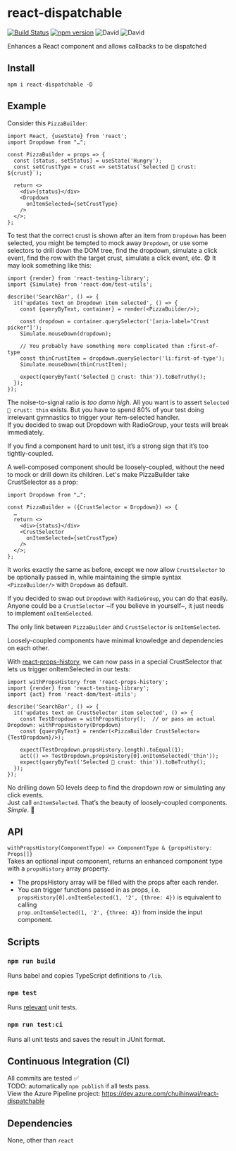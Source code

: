 # react-dispatchable
[![Build Status](https://dev.azure.com/chuihinwai/react-dispatchable/_apis/build/status/chuihinwai.react-dispatchable?branchName=master)](https://dev.azure.com/chuihinwai/react-dispatchable/_build/latest?definitionId=3&branchName=master)
[![npm version](https://badge.fury.io/js/react-dispatchable.svg)](https://badge.fury.io/js/react-dispatchable)
![David](https://img.shields.io/david/chuihinwai/react-dispatchable.svg)
![David](https://img.shields.io/david/dev/chuihinwai/react-dispatchable.svg)

Enhances a React component and allows callbacks to be dispatched

## Install
`npm i react-dispatchable -D`

## Example
Consider this `PizzaBuilder`:
```
import React, {useState} from 'react';
import Dropdown from "…";

const PizzaBuilder = props => {
  const [status, setStatus] = useState('Hungry');
  const setCrustType = crust => setStatus(`Selected 🍕 crust: ${crust}`);

  return <>
    <div>{status}</div>
    <Dropdown
      onItemSelected={setCrustType}
    />
  </>;
};
```
To test that the correct crust is shown after an item from `Dropdown` has been selected, you might be tempted to mock away `Dropdown`, or use some selectors to drill down the DOM tree, find the dropdown, simulate a click event, find the row with the target crust, simulate a click event, etc. 😨 It may look something like this: 
```
import {render} from 'react-testing-library';
import {Simulate} from 'react-dom/test-utils';

describe('SearchBar', () => {
  it('updates text on Dropdown item selected', () => {
    const {queryByText, container} = render(<PizzaBuilder/>);
    
    const dropdown = container.querySelector('[aria-label="Crust picker"]');
    Simulate.mouseDown(dropdown);
    
    // You probably have something more complicated than :first-of-type
    const thinCrustItem = dropdown.querySelector('li:first-of-type');
    Simulate.mouseDown(thinCrustItem);

    expect(queryByText('Selected 🍕 crust: thin')).toBeTruthy();
  });
});
```
The noise-to-signal ratio is _too damn high_. All you want is to assert `Selected 🍕 crust: thin` exists. But you have to spend 80% of your test doing irrelevant gymnastics to trigger your item-selected handler.  
If you decided to swap out Dropdown with RadioGroup, your tests will break immediately.

If you find a component hard to unit test, it’s a strong sign that it’s too tightly-coupled.

A well-composed component should be loosely-coupled, without the need to mock or drill down its children. Let's make PizzaBuilder take CrustSelector as a prop:
```
import Dropdown from "…";

const PizzaBuilder = ({CrustSelector = Dropdown}) => {
  …
  return <>
    <div>{status}</div>
    <CrustSelector
      onItemSelected={setCrustType}
    />
  </>;
};
```
It works exactly the same as before, except we now allow `CrustSelector` to be optionally passed in, while maintaining the simple syntax `<PizzaBuilder/>` with `Dropdown` as default.

If you decided to swap out `Dropdown` with `RadioGroup`, you can do that easily. Anyone could be a `CrustSelector` ~if you believe in yourself~, it just needs to implement `onItemSelected`.

The only link between `PizzaBuilder` and `CrustSelector` is `onItemSelected`.

Loosely-coupled components have minimal knowledge and dependencies on each other.

With [react-props-history](https://github.com/EdmondChuiHW/react-props-history), we can now pass in a special CrustSelector that lets us trigger onItemSelected in our tests:
```
import withPropsHistory from 'react-props-history';
import {render} from 'react-testing-library';
import {act} from 'react-dom/test-utils';

describe('SearchBar', () => {
  it('updates text on CrustSelector item selected', () => {
    const TestDropdown = withPropsHistory();  // or pass an actual Dropdown: withPropsHistory(Dropdown)
    const {queryByText} = render(<PizzaBuilder CrustSelector={TestDropdown}/>);

    expect(TestDropdown.propsHistory.length).toEqual(1);
    act(() => TestDropdown.propsHistory[0].onItemSelected('thin'));
    expect(queryByText('Selected 🍕 crust: thin')).toBeTruthy();
  });
});
```
No drilling down 50 levels deep to find the dropdown row or simulating any click events.  
Just call `onItemSelected`. That’s the beauty of loosely-coupled components.  
_Simple_. 🍻

## API
`withPropsHistory(ComponentType) => ComponentType & {propsHistory: Props[]}`  
Takes an optional input component, returns an enhanced component type with a `propsHistory` array property.  
* The propsHistory array will be filled with the props after each render.
* You can trigger functions passed in as props, i.e.  
`propsHistory[0].onItemSelected(1, '2', {three: 4})` is equivalent to calling  
`prop.onItemSelected(1, '2', {three: 4})` from inside the input component.

## Scripts
### `npm run build`
Runs babel and copies TypeScript definitions to `/lib`.  

### `npm test`
Runs [relevant](https://jestjs.io/docs/en/cli#watch) unit tests.  

### `npm run test:ci`
Runs all unit tests and saves the result in JUnit format.  

## Continuous Integration (CI)
All commits are tested ✅  
TODO: automatically `npm publish` if all tests pass.  
View the Azure Pipeline project: https://dev.azure.com/chuihinwai/react-dispatchable

## Dependencies
None, other than `react`
